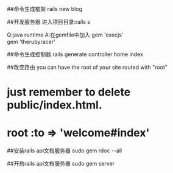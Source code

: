 ##命令生成框架
rails new blog

##开发服务器
进入项目目录:rails s

Q:java runtime
A:在gemfile中加入 
    gem 'execjs'  
    gem 'therubyracer'  

##命令生成控制器
rails generate controller home index

##改变路由
you can have the root of your site routed with "root"
# just remember to delete public/index.html.
# root :to => 'welcome#index'

##安装rails api文档服务器
sudo gem rdoc --all

##开启rails api文档服务器
sudo gem server


